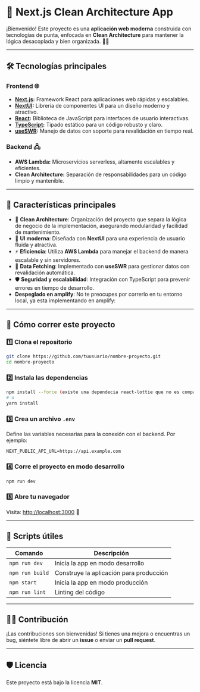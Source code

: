 # 🚀 **Next.js Clean Architecture App**

¡Bienvenido! Este proyecto es una **aplicación web moderna** construida con tecnologías de punta, enfocada en **Clean Architecture** para mantener la lógica desacoplada y bien organizada. 🧹✨

---

## 🛠️ **Tecnologías principales**

### Frontend 🌐

- **[Next.js](https://nextjs.org/):** Framework React para aplicaciones web rápidas y escalables.
- **[NextUI](https://nextui.org/):** Librería de componentes UI para un diseño moderno y atractivo.
- **[React](https://reactjs.org/):** Biblioteca de JavaScript para interfaces de usuario interactivas.
- **[TypeScript](https://www.typescriptlang.org/):** Tipado estático para un código robusto y claro.
- **[useSWR](https://swr.vercel.app/):** Manejo de datos con soporte para revalidación en tiempo real.

### Backend 🖧

- **AWS Lambda:** Microservicios serverless, altamente escalables y eficientes.
- **Clean Architecture:** Separación de responsabilidades para un código limpio y mantenible.

---

## 🎯 **Características principales**

- 📏 **Clean Architecture**: Organización del proyecto que separa la lógica de negocio de la implementación, asegurando modularidad y facilidad de mantenimiento.
- 🎨 **UI moderna**: Diseñada con **NextUI** para una experiencia de usuario fluida y atractiva.
- ⚡ **Eficiencia**: Utiliza **AWS Lambda** para manejar el backend de manera escalable y sin servidores.
- 📡 **Data Fetching**: Implementado con **useSWR** para gestionar datos con revalidación automática.
- 🛡️ **Seguridad y escalabilidad**: Integración con TypeScript para prevenir errores en tiempo de desarrollo.
- **Despeglado en amplify**: No te preocupes por correrlo en tu entorno local, ya esta implementando en amplify:

---

## 🚀 **Cómo correr este proyecto**

### 1️⃣ Clona el repositorio

```bash
git clone https://github.com/tuusuario/nombre-proyecto.git
cd nombre-proyecto
```

### 2️⃣ Instala las dependencias

```bash
npm install --force (existe una dependecia react-lottie que no es compatible con las nuevas versiones)
# o
yarn install
```

### 3️⃣ Crea un archivo `.env`

Define las variables necesarias para la conexión con el backend. Por ejemplo:

```
NEXT_PUBLIC_API_URL=https://api.example.com
```

### 4️⃣ Corre el proyecto en modo desarrollo

```bash
npm run dev
```

### 5️⃣ Abre tu navegador

Visita: [http://localhost:3000](http://localhost:3000) 🚀

---

## 🔧 **Scripts útiles**

| Comando         | Descripción                             |
| --------------- | --------------------------------------- |
| `npm run dev`   | Inicia la app en modo desarrollo        |
| `npm run build` | Construye la aplicación para producción |
| `npm start`     | Inicia la app en modo producción        |
| `npm run lint`  | Linting del código                      |

---

## 🧑‍💻 **Contribución**

¡Las contribuciones son bienvenidas! Si tienes una mejora o encuentras un bug, siéntete libre de abrir un **issue** o enviar un **pull request**.

---

## 🛡️ **Licencia**

Este proyecto está bajo la licencia **MIT**.
